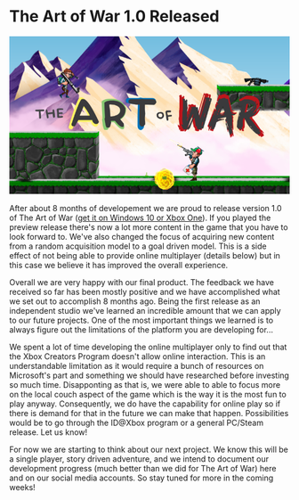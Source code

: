 # The Art of War 1.0 Released

![PiRho Soft](/images/blog/2018-03-19/title.png "The Art of War")

After about 8 months of developement we are proud to release version 1.0 of The Art of War ([get it on Windows 10 or Xbox One](https://www.microsoft.com/en-us/store/p/the-art-of-war-game/9pgj9477r23x)).
If you played the preview release there's now
a lot more content in the game that you have to look forward to. We've also changed the focus of acquiring new content from a random
acquisition model to a goal driven model. This is a side effect of not being able to provide online multiplayer (details below) but in
this case we believe it has improved the overall experience.

Overall we are very happy with our final product. The feedback we have received so far has been mostly positive and we have accomplished
what we set out to accomplish 8 months ago. Being the first release as an independent studio we've learned an incredible amount that we can apply
to our future projects. One of the most important things we learned is to always figure out the limitations of the platform you are developing
for...

We spent a lot of time developing the online multiplayer only to find out that the Xbox Creators Program doesn't allow online interaction.
This is an understandable limitation as it would require a bunch of resources on Microsoft's part and something we should have researched
before investing so much time. Disapponting as that is, we were able to able to focus more on the local couch aspect of the game which is
the way it is the most fun to play anyway. Consequently, we do have the capability for online play so if there is demand for that in the 
future we can make that happen. Possibilities would be to go through the ID@Xbox program or a general PC/Steam release. Let us know!

For now we are starting to think about our next project. We know this will be a single player, story driven adventure, and we intend to
document our development progress (much better than we did for The Art of War) here and on our social media accounts. So stay tuned for more in
the coming weeks!